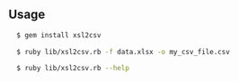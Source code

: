 ## Usage

```bash  
  $ gem install xsl2csv
  
  $ ruby lib/xsl2csv.rb -f data.xlsx -o my_csv_file.csv
  
  $ ruby lib/xsl2csv.rb --help

```
